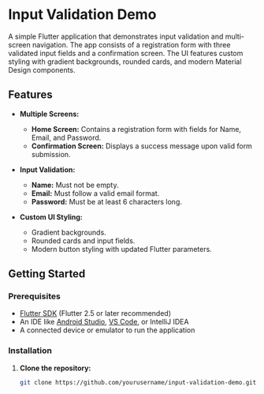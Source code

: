 # Input Validation Demo

A simple Flutter application that demonstrates input validation and multi-screen navigation. The app consists of a registration form with three validated input fields and a confirmation screen. The UI features custom styling with gradient backgrounds, rounded cards, and modern Material Design components.

## Features

- **Multiple Screens:**  
  - **Home Screen:** Contains a registration form with fields for Name, Email, and Password.
  - **Confirmation Screen:** Displays a success message upon valid form submission.
  
- **Input Validation:**  
  - **Name:** Must not be empty.
  - **Email:** Must follow a valid email format.
  - **Password:** Must be at least 6 characters long.
  
- **Custom UI Styling:**  
  - Gradient backgrounds.
  - Rounded cards and input fields.
  - Modern button styling with updated Flutter parameters.

## Getting Started

### Prerequisites

- [Flutter SDK](https://flutter.dev/docs/get-started/install) (Flutter 2.5 or later recommended)
- An IDE like [Android Studio](https://developer.android.com/studio), [VS Code](https://code.visualstudio.com/), or IntelliJ IDEA
- A connected device or emulator to run the application

### Installation

1. **Clone the repository:**

   ```bash
   git clone https://github.com/yourusername/input-validation-demo.git
